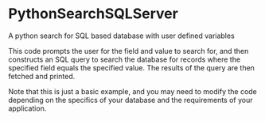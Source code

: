 # PythonSearchSQLServer
A python search for SQL based database with user defined variables

This code prompts the user for the field and value to search for, and then constructs an SQL query to search the database for records where the specified field equals the specified value. The results of the query are then fetched and printed.

Note that this is just a basic example, and you may need to modify the code depending on the specifics of your database and the requirements of your application.
